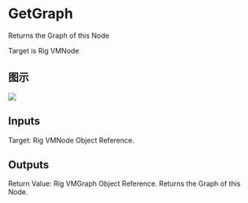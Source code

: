 # GetGraph

Returns the Graph of this Node

Target is Rig VMNode

## 图示

![]($-20221218-20445795.png)

## Inputs

Target: Rig VMNode Object Reference.  

## Outputs

Return Value: Rig VMGraph Object Reference. Returns the Graph of this Node.

